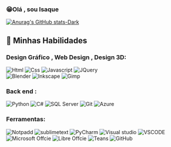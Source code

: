 ### 😁Olá , sou Isaque <br>
[![Anurag's GitHub stats-Dark](https://github-readme-stats.vercel.app/api?username=IsaqueBraz17&show_icons=true&theme=dark#gh-dark-mode-only)](https://github.com/anuraghazra/github-readme-stats#gh-dark-mode-only)



## 🚀 Minhas Habilidades

### Design Gráfico , Web Design , Design 3D:
 <div style="display:inline-block">
  <img align="center "alt="Html" src="https://img.shields.io/badge/HTML5-E34F26?style=for-the-badge&logo=html5&logoColor=white"/>
  <img align="center "alt="Css" src="https://img.shields.io/badge/CSS3-1572B6?style=for-the-badge&logo=css3&logoColor=white"/>
  <img align="center "alt="Javascript" src="https://img.shields.io/badge/JavaScript-F7DF1E?style=for-the-badge&logo=javascript&logoColor=black"/>
  <img align="center "alt="JQuery" src="https://img.shields.io/badge/jQuery-0769AD?style=for-the-badge&logo=jquery&logoColor=white"/><br>
   <img align="center "alt="Blender" src="https://img.shields.io/badge/blender-%23F5792A.svg?style=for-the-badge&logo=blender&logoColor=white"/>
  <img align="center "alt="Inkscape" src="https://img.shields.io/badge/Inkscape-000000?style=for-the-badge&logo=Inkscape&logoColor=white"/>
   <img align="center "alt="Gimp" src="https://img.shields.io/badge/gimp-5C5543?style=for-the-badge&logo=gimp&logoColor=white"/>

  
### Back end :
   <div style="display:inline-block">
  <img align="center "alt="Python" src="https://img.shields.io/badge/Python-14354C?style=for-the-badge&logo=python&logoColor=white"/>
  <img align="center "alt="C#" src="https://img.shields.io/badge/C%23-239120?style=for-the-badge&logo=c-sharp&logoColor=white"/>
   <img align="center "alt="SQL Server" src="https://img.shields.io/badge/Microsoft_SQL_Server-CC2927?style=for-the-badge&logo=microsoft-sql-server&logoColor=white"/>
   <img align="center "alt="Git" src="https://img.shields.io/badge/GIT-E44C30?style=for-the-badge&logo=git&logoColor=white"/>
   <img align="center "alt="Azure" src="https://img.shields.io/badge/Azure_DevOps-0078D7?style=for-the-badge&logo=azure-devops&logoColor=white"/>

### Ferramentas:
   <div style="display:inline-block">
    <img align="center "alt="Notpadd" src="https://img.shields.io/badge/Notepad++-90E59A.svg?style=for-the-badge&logo=notepad%2B%2B&logoColor=black"/>
    <img align="center "alt="sublimetext" src="https://img.shields.io/badge/sublime_text-%23575757.svg?&style=for-the-badge&logo=sublime-text&logoColor=important"/>
    <img align="center "alt="PyCharm" src="https://img.shields.io/badge/PyCharm-000000.svg?&style=for-the-badge&logo=PyCharm&logoColor=white"/>
    <img align="center "alt="Visual studio" src="https://img.shields.io/badge/Visual_Studio-5C2D91?style=for-the-badge&logo=visual%20studio&logoColor=white"/>
    <img align="center "alt="VSCODE" src="https://img.shields.io/badge/Visual_Studio_Code-0078D4?style=for-the-badge&logo=visual%20studio%20code&logoColor=white"/><br>
    <img align="center "alt="Microsoft Offcie" src="https://img.shields.io/badge/Microsoft_Office-D83B01?style=for-the-badge&logo=microsoft-office&logoColor=white"/>
    <img align="center "alt="Libre Offcie" src="https://img.shields.io/badge/LibreOffice-18A303?style=for-the-badge&logo=LibreOffice&logoColor=white"/>
    <img align="center "alt="Teans" src="https://img.shields.io/badge/Microsoft_Teams-6264A7?style=for-the-badge&logo=microsoft-teams&logoColor=white"/>
    <img align="center "alt="GitHub" src="https://img.shields.io/badge/GitHub-100000?style=for-the-badge&logo=github&logoColor=white"/>

   
   
   

  






